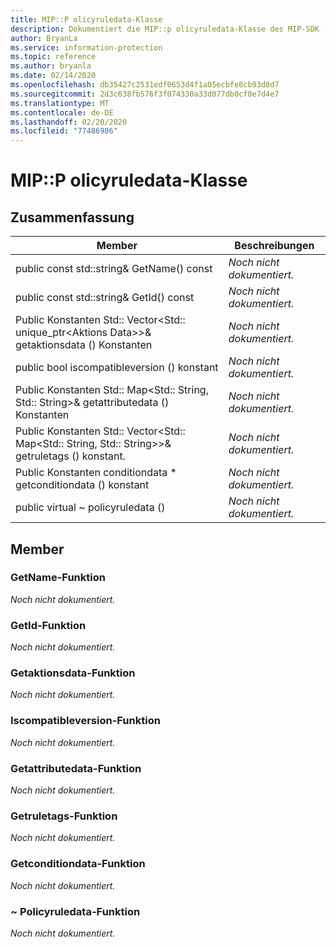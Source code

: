```yaml
---
title: MIP::P olicyruledata-Klasse
description: Dokumentiert die MIP::p olicyruledata-Klasse des MIP-SDK (Microsoft Information Protection).
author: BryanLa
ms.service: information-protection
ms.topic: reference
ms.author: bryanla
ms.date: 02/14/2020
ms.openlocfilehash: db35427c2531edf0653d4f1a05ecbfe8cb93d8d7
ms.sourcegitcommit: 2d3c638fb576f3f074330a33d077db0cf0e7d4e7
ms.translationtype: MT
ms.contentlocale: de-DE
ms.lasthandoff: 02/20/2020
ms.locfileid: "77486986"
---
```

# <a name="class-mippolicyruledata"></a>MIP::P olicyruledata-Klasse 
  
## <a name="summary"></a>Zusammenfassung
 Member                        | Beschreibungen                                
--------------------------------|---------------------------------------------
public const std::string& GetName() const  | _Noch nicht dokumentiert._
public const std::string& GetId() const  | _Noch nicht dokumentiert._
Public Konstanten Std:: Vector\<Std:: unique_ptr\<Aktions Data\>\>& getaktionsdata () Konstanten  | _Noch nicht dokumentiert._
public bool iscompatibleversion () konstant  | _Noch nicht dokumentiert._
Public Konstanten Std:: Map\<Std:: String, Std:: String\>& getattributedata () Konstanten  | _Noch nicht dokumentiert._
Public Konstanten Std:: Vector\<Std:: Map\<Std:: String, Std:: String\>\>& getruletags () konstant.  | _Noch nicht dokumentiert._
Public Konstanten conditiondata * getconditiondata () konstant  | _Noch nicht dokumentiert._
public virtual ~ policyruledata ()  | _Noch nicht dokumentiert._
  
## <a name="members"></a>Member
  
### <a name="getname-function"></a>GetName-Funktion
_Noch nicht dokumentiert._

  
### <a name="getid-function"></a>GetId-Funktion
_Noch nicht dokumentiert._

  
### <a name="getactionsdata-function"></a>Getaktionsdata-Funktion
_Noch nicht dokumentiert._

  
### <a name="iscompatibleversion-function"></a>Iscompatibleversion-Funktion
_Noch nicht dokumentiert._

  
### <a name="getattributedata-function"></a>Getattributedata-Funktion
_Noch nicht dokumentiert._

  
### <a name="getruletags-function"></a>Getruletags-Funktion
_Noch nicht dokumentiert._

  
### <a name="getconditiondata-function"></a>Getconditiondata-Funktion
_Noch nicht dokumentiert._

  
### <a name="policyruledata-function"></a>~ Policyruledata-Funktion
_Noch nicht dokumentiert._

